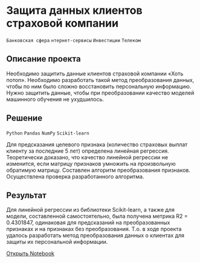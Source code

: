 # Защита данных клиентов страховой компании

`Банковская сфера` `нтернет-сервисы` `Инвестиции` `Телеком`

## Описание проекта

Необходимо защитить данные клиентов страховой компании «Хоть потоп». Необходимо разработать такой метод преобразования данных, чтобы по ним было сложно восстановить персональную информацию. Нужно защитить данные, чтобы при преобразовании качество моделей машинного обучения не ухудшилось. 

## Решение

`Python` `Pandas` `NumPy` `Scikit-learn`

Для предсказания целевого признака (количество страховых выплат клиенту за последние 5 лет) определена линейная регрессия. Теоретически доказано, что качество линейной регрессии не изменится, если матрицу признаков умножить на произвольную обратимую матрицу. Составлен алгоритм преобразования признаков. Осуществлена проверка разработанного алгоритма.

## Результат

Для линейной регрессии из библиотеки Scikit-learn, а также для модели, составленной самостоятельно, была получена метрика R2 = 0.4301847, одинаковая для предсказаний на преобразованных признаках и на признаках без преобразования. Т.о. в ходе проекта удалось разработать метод преобразования данных о клиентах для защиты их персональной информации.

[Открыть Notebook](https://github.com/Kri5PO/Projects/blob/main/09_Защита_данных_клиентов_страховой_компании/insurance.ipynb)


```python

```
